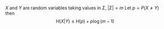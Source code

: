 $X$ and $Y$ are random variables taking values in $\Sigma$, $\lvert \Sigma \rvert=m$
Let $p=P(X\neq Y)$
then
$$
H(X|Y)\leq H(p)+p\log(m-1)
$$
